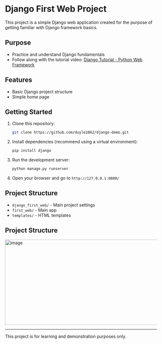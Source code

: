 # Django First Web Project

This project is a simple Django web application created for the purpose of getting familiar with Django framework basics.

## Purpose

- Practice and understand Django fundamentals
- Follow along with the tutorial video: [Django Tutorial - Python Web Framework](https://www.youtube.com/watch?v=nGIg40xs9e4&t)

## Features

- Basic Django project structure
- Simple home page

## Getting Started

1. Clone this repository:
   ```bash
   git clone https://github.com/duyle1062/django-demo.git
   ```
2. Install dependencies (recommend using a virtual environment):
   ```bash
   pip install django
   ```
3. Run the development server:
   ```bash
   python manage.py runserver
   ```
4. Open your browser and go to `http://127.0.0.1:8000/`

## Project Structure

- `django_first_web/` - Main project settings
- `first_web/` - Main app
- `templates/` - HTML templates

## Project Structure
<img width="519" height="282" alt="image" src="https://github.com/user-attachments/assets/4de51d46-752b-44e5-815d-5804ea653f8d" />

---

This project is for learning and demonstration purposes only.
